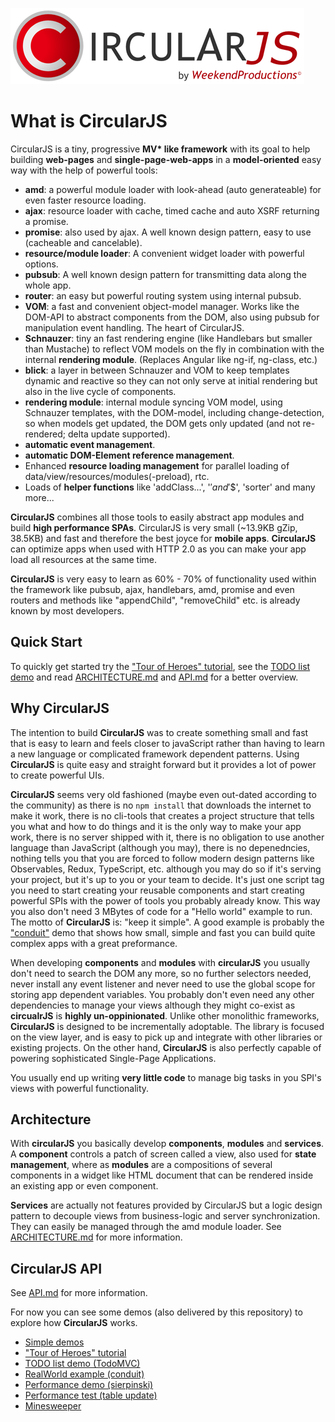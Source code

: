 ![CircularJS](circularjs-logo.png)

# What is CircularJS

CircularJS is a tiny, progressive **MV\* like framework** with its goal to help building **web-pages** and **single-page-web-apps** in a **model-oriented** easy way with the help of powerful tools:
 - **amd**: a powerful module loader with look-ahead (auto generateable) for even faster resource loading.
 - **ajax**: resource loader with cache, timed cache and auto XSRF returning a promise.
 - **promise**: also used by ajax. A well known design pattern, easy to use (cacheable and cancelable).
 - **resource/module loader**: A convenient widget loader with powerful options.
 - **pubsub**: A well known design pattern for transmitting data along the whole app.
 - **router**: an easy but powerful routing system using internal pubsub.
 - **VOM**: a fast and convenient object-model manager. Works like the DOM-API to abstract components from the DOM, also using pubsub for manipulation event handling. The heart of CircularJS.
 - **Schnauzer**: tiny an fast rendering engine (like Handlebars but smaller than Mustache) to reflect VOM models on the fly in combination with the internal **rendering module**. (Replaces Angular like ng-if, ng-class, etc.)
 - **blick**: a layer in between Schnauzer and VOM to keep templates dynamic and reactive so they can not only serve at initial rendering but also in the live cycle of components.
 - **rendering module**: internal module syncing VOM model, using Schnauzer templates, with the DOM-model, including change-detection, so when models get updated, the DOM gets only updated (and not re-rendered; delta update supported).
 - **automatic event management**.
 - **automatic DOM-Element reference management**.
 - Enhanced **resource loading management** for parallel loading of data/view/resources/modules(-preload), rtc.
 - Loads of **helper functions** like 'addClass...', '$' and '$$', 'sorter' and many more...

**CircularJS** combines all those tools to easily abstract app modules and build **high performance SPAs**. CircularJS is very small (~13.9KB gZip, 38.5KB) and fast and therefore the best joyce for **mobile apps**. **CircularJS** can optimize apps when used with HTTP 2.0 as you can make your app load all resources at the same time.

**CircularJS** is very easy to learn as 60% - 70% of functionality used within the framework like pubsub, ajax, handlebars, amd, promise and even routers and methods like "appendChild", "removeChild" etc. is already known by most developers.

## Quick Start

To quickly get started try the ["Tour of Heroes" tutorial](heroes), see the [TODO list demo](https://pitpik.github.io/circularjs/todo) and read [ARCHITECTURE.md](ARCHITECTURE.md) and [API.md](API.md) for a better overview.

## Why CircularJS

The intention to build **CircularJS** was to create something small and fast that is easy to learn and feels closer to javaScript rather than having to learn a new language or complicated framework dependent patterns.
Using **CircularJS** is quite easy and straight forward but it provides a lot of power to create powerful UIs.

**CircularJS** seems very old fashioned (maybe even out-dated according to the community) as there is no ```npm install``` that downloads the internet to make it work, there is no cli-tools that creates a project structure that tells you what and how to do things and it is the only way to make your app work, there is no server shipped with it, there is no obligation to use another language than JavaScript (although you may), there is no depenedncies, nothing tells you that you are forced to follow modern design patterns like Observables, Redux, TypeScript, etc. although you may do so if it's serving your project, but it's up to you or your team to decide.
It's just one script tag you need to start creating your reusable components and start creating powerful SPIs with the power of tools you probably already know. This way you also don't need 3 MBytes of code for a "Hello world" example to run. The motto of **CircularJS** is: "keep it simple".
A good example is probably the ["conduit"](https://github.com/PitPik/circularjs/tree/master/conduit) demo that shows how small, simple and fast you can build quite complex apps with a great preformance.

When developing **components** and **modules** with **circularJS** you usually don't need to search the DOM any more, so no further selectors needed, never install any event listener and never need to use the global scope for storing app dependent variables. You probably don't even need any other dependencies to manage your views although they might co-exist as **circualrJS** is **highly un-oppinionated**. Unlike other monolithic frameworks, **CircularJS** is designed to be incrementally adoptable. The library is focused on the view layer, and is easy to pick up and integrate with other libraries or existing projects. On the other hand, **CircularJS** is also perfectly capable of powering sophisticated Single-Page Applications.

You usually end up writing **very little code** to manage big tasks in you SPI's views with powerful functionality.

## Architecture

With **circularJS** you basically develop **components**, **modules** and **services**.
A **component** controls a patch of screen called a view, also used for **state management**, where as **modules** are a compositions of several components in a widget like HTML document that can be rendered inside an existing app or even component.

**Services** are actually not features provided by CircularJS but a logic design pattern to decouple views from business-logic and server synchronization. They can easily be managed through the amd module loader.
See [ARCHITECTURE.md](ARCHITECTURE.md) for more information.

## CircularJS API

See [API.md](API.md) for more information.


For now you can see some demos (also delivered by this repository) to explore how **CircularJS** works.

* [Simple demos](https://pitpik.github.io/circularjs)
* ["Tour of Heroes" tutorial](https://pitpik.github.io/circularjs/heroes)
* [TODO list demo (TodoMVC)](https://pitpik.github.io/circularjs/todo)
* [RealWorld example (conduit)](https://pitpik.github.io/circularjs/conduit)
* [Performance demo (sierpinski)](https://pitpik.github.io/circularjs/sierpinski)
* [Performance test (table update)](https://pitpik.github.io/circularjs/performance)
* [Minesweeper](https://pitpik.github.io/circularjs/minesweeper)
